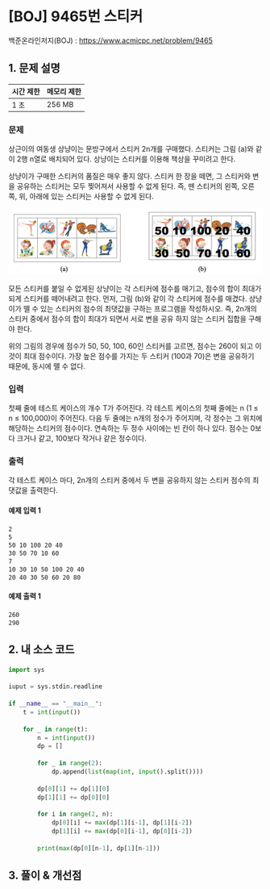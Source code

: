# [BOJ] 9465번 스티커

백준온라인저지(BOJ) :  https://www.acmicpc.net/problem/9465


## 1. 문제 설명

| 시간 제한 | 메모리 제한 | 
| :-------- | :---------- |
| 1 초      | 256 MB      | 

### 문제

상근이의 여동생 상냥이는 문방구에서 스티커 2n개를 구매했다. 스티커는 그림 (a)와 같이 2행 n열로 배치되어 있다. 상냥이는 스티커를 이용해 책상을 꾸미려고 한다.

상냥이가 구매한 스티커의 품질은 매우 좋지 않다. 스티커 한 장을 떼면, 그 스티커와 변을 공유하는 스티커는 모두 찢어져서 사용할 수 없게 된다. 즉, 뗀 스티커의 왼쪽, 오른쪽, 위, 아래에 있는 스티커는 사용할 수 없게 된다.

![img.png](images/9465_img.png)

모든 스티커를 붙일 수 없게된 상냥이는 각 스티커에 점수를 매기고, 점수의 합이 최대가 되게 스티커를 떼어내려고 한다. 먼저, 그림 (b)와 같이 각 스티커에 점수를 매겼다. 상냥이가 뗄 수 있는 스티커의 점수의 최댓값을 구하는 프로그램을 작성하시오. 즉, 2n개의 스티커 중에서 점수의 합이 최대가 되면서 서로 변을 공유 하지 않는 스티커 집합을 구해야 한다.

위의 그림의 경우에 점수가 50, 50, 100, 60인 스티커를 고르면, 점수는 260이 되고 이 것이 최대 점수이다. 가장 높은 점수를 가지는 두 스티커 (100과 70)은 변을 공유하기 때문에, 동시에 뗄 수 없다.

### 입력

첫째 줄에 테스트 케이스의 개수 T가 주어진다. 각 테스트 케이스의 첫째 줄에는 n (1 ≤ n ≤ 100,000)이 주어진다. 다음 두 줄에는 n개의 정수가 주어지며, 각 정수는 그 위치에 해당하는 스티커의 점수이다. 연속하는 두 정수 사이에는 빈 칸이 하나 있다. 점수는 0보다 크거나 같고, 100보다 작거나 같은 정수이다.

### 출력

각 테스트 케이스 마다, 2n개의 스티커 중에서 두 변을 공유하지 않는 스티커 점수의 최댓값을 출력한다.

#### 예제 입력 1

```
2
5
50 10 100 20 40
30 50 70 10 60
7
10 30 10 50 100 20 40
20 40 30 50 60 20 80
```

#### 예제 출력 1

```
260
290
```


## 2. 내 소스 코드

```python
import sys

iuput = sys.stdin.readline

if __name__ == "__main__":
    t = int(input())

    for _ in range(t):
        n = int(input())
        dp = []

        for _ in range(2):
            dp.append(list(map(int, input().split())))

        dp[0][1] += dp[1][0]
        dp[1][1] += dp[0][0]

        for i in range(2, n):
            dp[0][i] += max(dp[1][i-1], dp[1][i-2])
            dp[1][i] += max(dp[0][i-1], dp[0][i-2])

        print(max(dp[0][n-1], dp[1][n-1]))
```



## 3. 풀이 & 개선점

```python

```